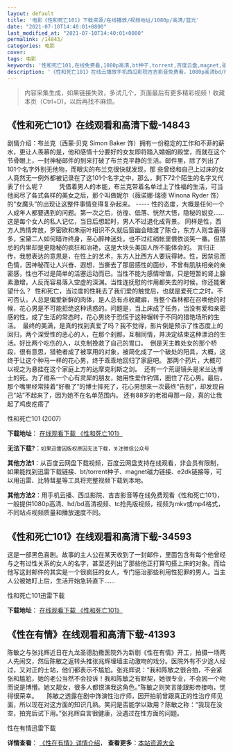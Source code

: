 ```yaml
---
layout: default
title: '电影《性和死亡101》下载资源/在线播放/视频地址/1080p/高清/蓝光'
date: "2021-07-10T14:40:01+0800"
last_modified_at: "2021-07-10T14:40:01+0800"
permalink: /14843/
categories: 电影
cover:
tags: 电影
keywords: '性和死亡101,在线免费看,1080p高清,bt种子,torrent,百度云盘,magnet,磁力链,迅雷下载资源'
description: '《性和死亡101》在线云播放手机西瓜影院吉吉影音免费看，1080p高清bd/hd未删减完整版和tc抢先枪版，mkv/mp4格式，附带bt/torrent种子、magnet/磁力链、百度云盘、网盘资源迅雷下载链接'
---
```


>内容采集生成，如果链接失效，多试几个，页面最后有更多精彩视频！收藏本页（Ctrl+D)，以后再找不麻烦。


## 《性和死亡101》在线观看和高清下载-14843

剧情介绍：布兰克（西蒙·贝克 Simon Baker 饰）拥有一份稳定的工作和不菲的薪水，更让人羡慕的是，他和感情十分要好的女友即将踏入婚姻的殿堂，而就在这个节骨眼上，一封神秘邮件的到来打破了布兰克平静的生活。邮件里，除了列出了101个名字外别无他物，而眼尖的布兰克很快就发现，那 些曾经和自己上过床的女人竟然无一例外都被记录在了这101个名字之中，那么，剩下72个陌生的名字又代表了什么呢？  　　凭借着男人的本能，布兰克带着名单过上了性福的生活，可当他阅尽了各式各样的美女之后，那个叫做妮尔（薇诺娜·瑞德 Winona Ryder 饰）的“女魔头”的出现让这整件事情变得复杂起来。 ----- 性的态度，大概是任何一个人成年人都要遇到的问题。第一次之后，彷徨、低落、恍然大悟，隐秘的蜕变……这是每个女人的私人记忆，当日后想起时，男人不过退化成背景。 同样是性，西方人热情奔放，罗密欧和朱丽叶相识不久就后窗幽会暗渡了陈仓，东方人则含蓄得多，宝黛二人如何暗许终身，至心醉神迷处，也不过红绡帐里偎依谈笑一番。但禁忌的内里却是更隐秘的疯狂和冶艳，这是大块头美国人所不能体会的。 言归正传，我想表达的意思是，在性上的艺术，东方人比西方人要玩得转。性，因禁忌而色情，因神秘而让人兴奋、遐想，当撕去了那层感性的面纱，不曾有肌肤相亲的亲密感，性也不过是简单的活塞运动而已。当性不能为感情增值，只是短暂的肾上腺素激增，人反而容易落入空虚的深渊。当性连抚慰的作用都失去的时候，你还能奢望什么？  性和死亡，当过度的性耗去了我们爱的触觉后，也就是爱死亡之时。不可否认，人总是偏爱新鲜的肉体，是人总有点收藏癖，当整个森林都在召唤他的时候，花心男是不可能拒绝这种诱惑的。问题是，当上床成了任务，当没有爱和亲密感的性，成了生活的常态时，花心男终于恐慌于这种辗转于不同的猎艳场所的生活。  最终的美满，是真的找到真爱了吗？我不觉得，影片倒是预示了性态度上的回归，两个深受性的恶心的人，在那个刹那，互相同情，并决定结束这种漂泊的生活。好比两个吃伤的人，以克制挽救了自己的胃口。  倒是天主教处女的那个桥段，很有意思，猎艳者成了被享用的对象，被简化成了一个破处的阳具，大概，这终于让这个种马一样的花心男，终于乖乖地回归了家庭吧。 那两个药片，大概可以视之为悬挂在这个家庭上方的达摩克利斯之剑。  还有一个荒诞镜头是米兰达博士的死。为了维系一个心有灵犀的朋友，她用性爱作钓饵，圈住了花心男。最后，那个嘴里经常挂着“好极了”的博士摔死了，花心男想来一次最终“告别”，却发现自己“站”不起来了，因为她不在名单范围内。 还有88岁的老祖母那一段，真的让我起了鸡皮疙瘩了


性和死亡101 (2007)

**下载地址**： [在线观看下载 《性和死亡101》](https://www.btbtdy.me/btdy/dy4984.html) 


**无法下载?**：`如果迅雷因版权原因无法下载，关注微信公众号 `

**其他方法1**：从百度云网盘下载视频，百度云网盘支持在线观看，非会员有限制，如果能找到迅雷下载链接、bt/torrent种子、magnet磁力链接、e2dk链接等，可以用迅雷、比特彗星等工具将完整视频下载到本地。

**其他方法2**：用手机云播、西瓜影院、吉吉影音等在线免费观看《性和死亡101》，一般提供1080p高清、hd/bd高清视频、tc抢先版视频，视频为mkv或mp4格式，不同站点视频质量和播放速度不同。


## 《性和死亡101》在线观看和高清下载-34593

这是一部黑色喜剧。故事的主人公在某天收到了一封邮件，里面包含有每个他曾经与之有过性关系的女人的名字，甚至还列出了那些他正打算勾搭上床的对象。而给他写这封邮件的其实是一个很疯狂的女人，专门惩治那些利用性犯罪的男人。当主人公被她盯上后，生活开始急转直下……


性和死亡101迅雷下载

**下载地址**： [在线观看下载 《性和死亡101》](https://www.993dy.com//vod-detail-id-14383.html) 


## 《性在有情》在线观看和高清下载-41393

陈敏之与张兆辉近日在九龙圣德肋撒医院外为新剧《性在有情》开工，拍摄一场两人先闹交，然后陈敏之返转头推张兆辉埋墙主动激吻的戏分。医院外有不少途人经过，又对正的士站，他们都表示不尴尬。张兆辉说：“我和陈敏之很合拍，不会紧张和尴尬，她的老公当然不会投诉！我和陈敏之有默契，她很专业，不会因一个吻而说是博懵。她又靓女，很多人都恨演我这角色。”陈敏之则笑言能跟影帝接吻，觉得很荣幸。　　陈敏之透露在剧中饰演性治疗师，因开拍前曾跟真正的性治疗师见面，所以现在对这方面的知识几熟。笑问是否能学以致用？陈敏之称：“我现在没空，拍完后试下用。”张兆辉自言很健康，没遇过在性方面的问题。


性在有情迅雷下载

**详情查看**： [《性在有情》详情介绍](/movie/41393/)， **查看更多**：[本站资源大全](/movie/t/all/)

